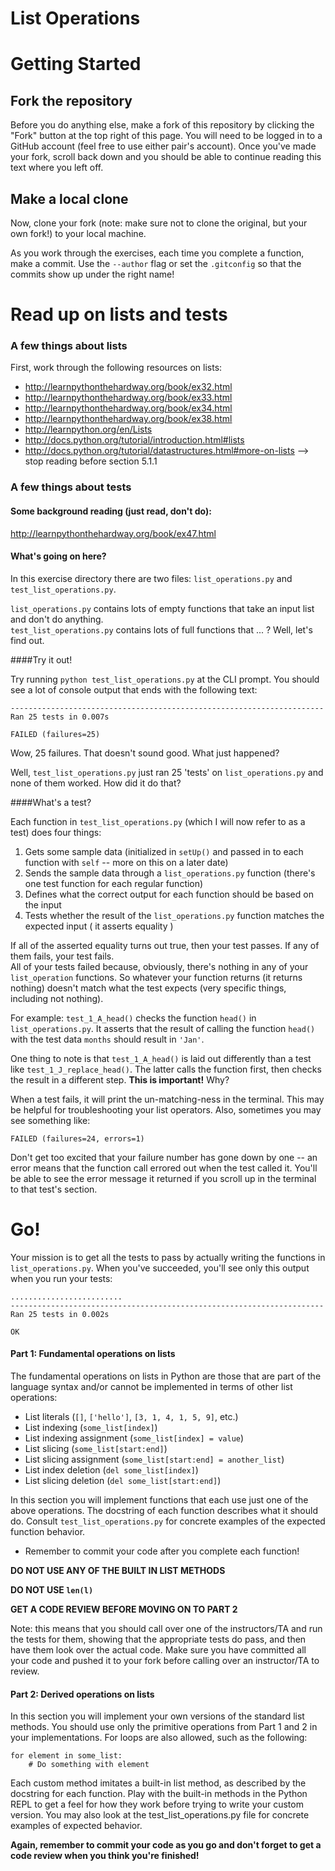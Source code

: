 List Operations
==============
# Getting Started

## Fork the repository

Before you do anything else, make a fork of this repository by clicking the "Fork" button at the top right of this page.  You will need to be logged in to a GitHub account (feel free to use either pair's account).  Once you've made your fork, scroll back down and you should be able to continue reading this text where you left off.

## Make a local clone

Now, clone your fork (note: make sure not to clone the original, but your own fork!) to your local machine.

As you work through the exercises, each time you complete a function, make a commit.  Use the `--author` flag or set the `.gitconfig` so that the commits show up under the right name!

# Read up on lists and tests

### A few things about lists

First, work through the following resources on lists:

* http://learnpythonthehardway.org/book/ex32.html
* http://learnpythonthehardway.org/book/ex33.html
* http://learnpythonthehardway.org/book/ex34.html
* http://learnpythonthehardway.org/book/ex38.html
* http://learnpython.org/en/Lists
* http://docs.python.org/tutorial/introduction.html#lists
* http://docs.python.org/tutorial/datastructures.html#more-on-lists
        --> stop reading before section 5.1.1

### A few things about tests

#### Some background reading (just read, don't do):

http://learnpythonthehardway.org/book/ex47.html

#### What's going on here?

In this exercise directory there are two files: `list_operations.py` and
`test_list_operations.py`.

`list_operations.py` contains lots of empty functions that take an input list and don't do anything.    
`test_list_operations.py` contains lots of full functions that ... ? Well, let's find out.

####Try it out!

Try running `python test_list_operations.py` at the CLI prompt. You should see a lot of console output that ends with the following text:
```
----------------------------------------------------------------------
Ran 25 tests in 0.007s

FAILED (failures=25)
```

Wow, 25 failures. That doesn't sound good. What just happened?


Well, `test_list_operations.py` just ran 25 'tests' on `list_operations.py` and none of them worked. How did it do that?

####What's a test?

Each function in `test_list_operations.py` (which I will now refer to as a test) does four things:    
1. Gets some sample data (initialized in `setUp()` and passed in to each function with `self` -- more on this on a later date)    
2. Sends the sample data through a `list_operations.py` function (there's one test function for each regular function)    
3. Defines what the correct output for each function should be based on the input    
4. Tests whether the result of the `list_operations.py` function matches the expected input ( it asserts equality )    

If all of the asserted equality turns out true, then your test passes. If any of them fails, your test fails.    
All of your tests failed because, obviously, there's nothing in any of your `list_operation` functions. So whatever your function returns (it returns nothing) doesn't match what the test expects (very specific things, including not nothing).

For example: `test_1_A_head()` checks the function `head()` in `list_operations.py`. It asserts that the result of calling the function `head()` with the test data `months` should result in `'Jan'`.

One thing to note is that `test_1_A_head()` is laid out differently than a test like `test_1_J_replace_head()`. The latter calls the function first, then checks the result in a different step. **This is important!** Why?

When a test fails, it will print the un-matching-ness in the terminal. This may be helpful for troubleshooting your list operators. Also, sometimes you may see something like:
```
FAILED (failures=24, errors=1)
```
Don't get too excited that your failure number has gone down by one -- an error means that the function call errored out when the test called it. You'll be able to see the error message it returned if you scroll up in the terminal to that test's section.

# Go!

Your mission is to get all the tests to pass by actually writing the functions in `list_operations.py`. When you've succeeded, you'll see only this output when you run your tests: 
```
.........................
----------------------------------------------------------------------
Ran 25 tests in 0.002s

OK
```
#### Part 1: Fundamental operations on lists

The fundamental operations on lists in Python are those that are part of the
language syntax and/or cannot be implemented in terms of other list operations:
* List literals (`[]`, `['hello']`, `[3, 1, 4, 1, 5, 9]`, etc.)
* List indexing (`some_list[index]`)
* List indexing assignment (`some_list[index] = value`)
* List slicing (`some_list[start:end]`)
* List slicing assignment (`some_list[start:end] = another_list`)
* List index deletion (`del some_list[index]`)
* List slicing deletion (`del some_list[start:end]`)

In this section you will implement functions that each use just one of the above
operations. The docstring of each function describes what it should do. Consult
`test_list_operations.py` for concrete examples of the expected function behavior.

* Remember to commit your code after you complete each function!  

**DO NOT USE ANY OF THE BUILT IN LIST METHODS**

**DO NOT USE `len(l)`**

**GET A CODE REVIEW BEFORE MOVING ON TO PART 2**

Note: this means that you should call over one of the instructors/TA and run the tests for them, showing that the appropriate tests do pass, and then have them look over the actual code.  Make sure you have committed all your code and pushed it to your fork before calling over an instructor/TA to review.

#### Part 2: Derived operations on lists

In this section you will implement your own versions of the standard list methods.
You should use only the primitive operations from Part 1 and 2 in your implementations.
For loops are also allowed, such as the following:
```    
for element in some_list:
    # Do something with element
```
Each custom method imitates a built-in list method, as described by the docstring
for each function. Play with the built-in methods in the Python REPL to get a feel
for how they work before trying to write your custom version. You may also look at
the test_list_operations.py file for concrete examples of expected behavior.

**Again, remember to commit your code as you go and don't forget to get a code review when you think you're finished!**
